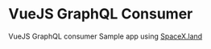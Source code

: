 # VueJS GraphQL Consumer

VueJS GraphQL consumer Sample app using [SpaceX.land](https://api.spacex.land/graphql)

